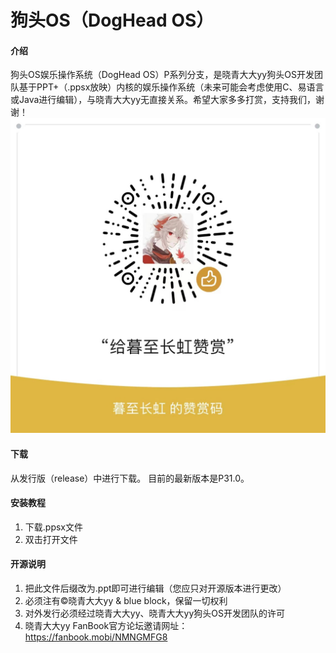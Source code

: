 # 狗头OS（DogHead OS）

#### 介绍
狗头OS娱乐操作系统（DogHead OS）P系列分支，是晓青大大yy狗头OS开发团队基于PPT+（.ppsx放映）内核的娱乐操作系统（未来可能会考虑使用C、易语言或Java进行编辑），与晓青大大yy无直接关系。希望大家多多打赏，支持我们，谢谢！
![赞赏图片](7ffc2ed55b1b711adf9c12a0854ea08.jpg)

#### 下载
从发行版（release）中进行下载。
目前的最新版本是P31.0。

#### 安装教程

1.  下载.ppsx文件
2.  双击打开文件

#### 开源说明

1.  把此文件后缀改为.ppt即可进行编辑（您应只对开源版本进行更改）
2.  必须注有©晓青大大yy & blue block，保留一切权利
3.  对外发行必须经过晓青大大yy、晓青大大yy狗头OS开发团队的许可
4.  晓青大大yy FanBook官方论坛邀请网址：https://fanbook.mobi/NMNGMFG8
